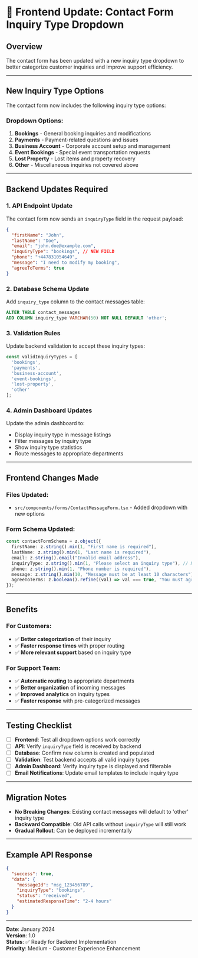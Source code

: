# 📧 Frontend Update: Contact Form Inquiry Type Dropdown

## **Overview**
The contact form has been updated with a new inquiry type dropdown to better categorize customer inquiries and improve support efficiency.

---

## **New Inquiry Type Options**

The contact form now includes the following inquiry type options:

### **Dropdown Options:**
1. **Bookings** - General booking inquiries and modifications
2. **Payments** - Payment-related questions and issues
3. **Business Account** - Corporate account setup and management
4. **Event Bookings** - Special event transportation requests
5. **Lost Property** - Lost items and property recovery
6. **Other** - Miscellaneous inquiries not covered above

---

## **Backend Updates Required**

### **1. API Endpoint Update**
The contact form now sends an `inquiryType` field in the request payload:

```json
{
  "firstName": "John",
  "lastName": "Doe", 
  "email": "john.doe@example.com",
  "inquiryType": "bookings", // NEW FIELD
  "phone": "+447831054649",
  "message": "I need to modify my booking",
  "agreeToTerms": true
}
```

### **2. Database Schema Update**
Add `inquiry_type` column to the contact messages table:

```sql
ALTER TABLE contact_messages 
ADD COLUMN inquiry_type VARCHAR(50) NOT NULL DEFAULT 'other';
```

### **3. Validation Rules**
Update backend validation to accept these inquiry types:

```javascript
const validInquiryTypes = [
  'bookings',
  'payments', 
  'business-account',
  'event-bookings',
  'lost-property',
  'other'
];
```

### **4. Admin Dashboard Updates**
Update the admin dashboard to:
- Display inquiry type in message listings
- Filter messages by inquiry type
- Show inquiry type statistics
- Route messages to appropriate departments

---

## **Frontend Changes Made**

### **Files Updated:**
- `src/components/forms/ContactMessageForm.tsx` - Added dropdown with new options

### **Form Schema Updated:**
```typescript
const contactFormSchema = z.object({
  firstName: z.string().min(1, "First name is required"),
  lastName: z.string().min(1, "Last name is required"),
  email: z.string().email("Invalid email address"),
  inquiryType: z.string().min(1, "Please select an inquiry type"), // NEW
  phone: z.string().min(1, "Phone number is required"),
  message: z.string().min(10, "Message must be at least 10 characters"),
  agreeToTerms: z.boolean().refine((val) => val === true, "You must agree to the terms of service"),
});
```

---

## **Benefits**

### **For Customers:**
- ✅ **Better categorization** of their inquiry
- ✅ **Faster response times** with proper routing
- ✅ **More relevant support** based on inquiry type

### **For Support Team:**
- ✅ **Automatic routing** to appropriate departments
- ✅ **Better organization** of incoming messages
- ✅ **Improved analytics** on inquiry types
- ✅ **Faster response** with pre-categorized messages

---

## **Testing Checklist**

- [ ] **Frontend**: Test all dropdown options work correctly
- [ ] **API**: Verify `inquiryType` field is received by backend
- [ ] **Database**: Confirm new column is created and populated
- [ ] **Validation**: Test backend accepts all valid inquiry types
- [ ] **Admin Dashboard**: Verify inquiry type is displayed and filterable
- [ ] **Email Notifications**: Update email templates to include inquiry type

---

## **Migration Notes**

- **No Breaking Changes**: Existing contact messages will default to 'other' inquiry type
- **Backward Compatible**: Old API calls without `inquiryType` will still work
- **Gradual Rollout**: Can be deployed incrementally

---

## **Example API Response**

```json
{
  "success": true,
  "data": {
    "messageId": "msg_123456789",
    "inquiryType": "bookings",
    "status": "received",
    "estimatedResponseTime": "2-4 hours"
  }
}
```

---

**Date**: January 2024  
**Version**: 1.0  
**Status**: ✅ Ready for Backend Implementation  
**Priority**: Medium - Customer Experience Enhancement
